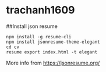 # trachanh1609

##Install json resume
```
npm install -g resume-cli
npm install jsonresume-theme-elegant
cd cv
resume export index.html -t elegant 
```

More info from https://jsonresume.org/